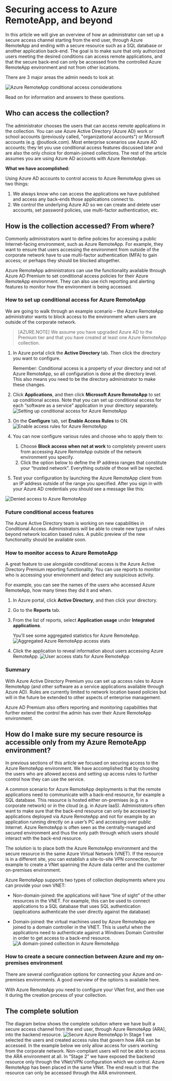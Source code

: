 
<properties 
    pageTitle="Securing access to Azure RemoteApp, and beyond | Microsoft Azure"
	description="Learn how secure access to Azure RemoteApp by using conditional access in Azure Active Directory"
	services="remoteapp"
	documentationCenter="" 
	authors="piotrci" 
	manager="mbaldwin" />

<tags 
    ms.service="remoteapp" 
    ms.workload="compute" 
    ms.tgt_pltfrm="na" 
    ms.devlang="na" 
    ms.topic="article" 
    ms.date="06/27/2016" 
    ms.author="elizapo" />

# Securing access to Azure RemoteApp, and beyond

In this article we will give an overview of how an administrator can set up a secure access channel starting from the end user, through Azure RemoteApp and ending with a secure resource such as a SQL database or another application back-end. The goal is to make sure that only authorized users meeting the desired conditions can access remote applications, and that the secure back-end can only be accessed from the controlled Azure RemoteApp environment and not from other locations.

There are 3 major areas the admin needs to look at:

![Azure RemoteApp conditional access considerations](./media/remoteapp-secureaccess/ra-conditionalenvironment.png)

Read on for information and answers to these questions.

## Who can access the collection?
The administrator chooses the users that can access remote applications in the collection. You can use Azure Active Directory (Azure AD) work or school accounts (previously called, "organizational accounts") or Microsoft accounts (e.g. @outlook.com). Most enterprise scenarios use Azure AD accounts; they let you use conditional access features discussed later and are also the only choice for domain-joined collections. The rest of the article assumes you are using Azure AD accounts with Azure RemoteApp.

**What we have accomplished:**

Using Azure AD accounts to control access to Azure RemoteApp gives us two things:

1.	We always know who can access the applications we have published and access any back-ends those applications connect to.
2.	We control the underlying Azure AD so we can create and delete user accounts, set password policies, use multi-factor authentication, etc. 

## How is the collection accessed? From where?
Commonly administrators want to define policies for accessing a public Internet-facing environment, such as Azure RemoteApp. For example, they want to ensure that users accessing the environment from outside of the corporate network have to use multi-factor authentication (MFA) to gain access; or perhaps they should be blocked altogether.

Azure RemoteApp administrators can use the functionality available through Azure AD Premium to set conditional access policies for their Azure RemoteApp environment. They can also use rich reporting and alerting features to monitor how the environment is being accessed.

### How to set up conditional access for Azure RemoteApp
We are going to walk through an example scenario – the Azure RemoteApp administrator wants to block access to the environment when users are outside of the corporate network.

>[AZURE.NOTE] We assume you have upgraded Azure AD to the Premium tier and that you have created at least one Azure RemoteApp collection.

1.	In Azure portal click the **Active Directory** tab. Then click the directory you want to configure.

	Remember: Conditional access is a property of your directory and not of Azure RemoteApp, so all configuration is done at the directory level. This also means you need to be the directory administrator to make these changes.

2.	Click **Applications**, and then click **Microsoft Azure RemoteApp** to set up conditional access. Note that you can set up conditional access for each “software as a service” application in your directory separately.
![Setting up conditional access for Azure RemoteApp](./media/remoteapp-secureaccess/ra-conditionalaccessscreen.png)
 

3.	On the **Configure** tab, set **Enable Access Rules** to ON.
![Enable access rules for Azure RemoteApp](./media/remoteapp-secureaccess/ra-enableaccessrules.png)
 

4.	You can now configure various rules and choose who to apply them to:

	1. Choose **Block access when not at work** to completely prevent users from accessing Azure RemoteApp outside of the network environment you specify.
	2. Click the option below to define the IP address ranges that constitute your “trusted network”. Everything outside of those will be rejected.

5.	Test your configuration by launching the Azure RemoteApp client from an IP address outside of the range you specified. After you sign in with your Azure AD credentials you should see a message like this:

![Denied access to Azure RemoteApp](./media/remoteapp-secureaccess/ra-accessdenied.png)
 

### Future conditional access features 
The Azure Active Directory team is working on new capabilities in Conditional Access. Administrators will be able to create new types of rules beyond network location based rules. A public preview of the new functionality should be available soon.

### How to monitor access to Azure RemoteApp
A great feature to use alongside conditional access is the Azure Active Directory Premium reporting functionality. You can use reports to monitor who is accessing your environment and detect any suspicious activity.

For example, you can see the names of the users who accessed Azure RemoteApp, how many times they did it and when.

1.	In Azure portal, click **Active Directory**, and then click your directory.

2.	Go to the **Reports** tab.

3.	From the list of reports, select **Application usage** under **Integrated applications**.

	You'll see some aggregated statistics for Azure RemoteApp. 
![Aggregated Azure RemoteApp access stats](./media/remoteapp-secureaccess/ra-accessstats.png)
 
5.	Click the application to reveal information about users accessing Azure RemoteApp.
![User access stats for Azure RemoteApp](./media/remoteapp-secureaccess/ra-userstats.png)
 
### Summary
With Azure Active Directory Premium you can set up access rules to Azure RemoteApp (and other software as a service applications available through Azure AD). Rules are currently limited to network location based policies but will in the future be extended to other aspects of enterprise management.

Azure AD Premium also offers reporting and monitoring capabilities that further extend the control the admin has over their Azure RemoteApp environment.

## How do I make sure my secure resource is accessible only from my Azure RemoteApp environment?
In previous sections of this article we focused on securing access to the Azure RemoteApp environment. We have accomplished that by choosing the users who are allowed access and setting up access rules to further control how they can use the service.

A common scenario for Azure RemoteApp deployments is that the remote applications need to communicate with a back-end resource, for example a SQL database. This resource is hosted either on-premises (e.g. in a corporate network) or in the cloud (e.g. in Azure IaaS). Administrators often want to make sure that the back-end resource can only be accessed by applications deployed via Azure RemoteApp and not for example by an application running directly on a user’s PC and accessing over public Internet. Azure RemoteApp is often seen as the centrally-managed and secured environment and thus the only path through which users should interact with the back-end resource.

The solution is to place both the Azure RemoteApp environment and the secure resource in the same Azure Virtual Network (VNET). If the resource is in a different site, you can establish a site-to-site VPN connection, for example to create a VNet spanning the Azure data center and the customer on-premises environment.

Azure RemoteApp supports two types of collection deployments where you can provide your own VNET:

-	Non-domain-joined: the applications will have “line of sight” of the other resources in the VNET. For example, this can be used to connect applications to a SQL database that uses SQL authentication (applications authenticate the user directly against the database)

-	Domain-joined: the virtual machines used by Azure RemoteApp are joined to a domain controller in the VNET. This is useful when the applications need to authenticate against a Windows Domain Controller in order to get access to a back-end resource.
![A domain-joined collection in Azure RemoteApp](./media/remoteapp-secureaccess/ra-domainjoined.png)
 
### How to create a secure connection between Azure and my on-premises environment
There are several configuration options for connecting your Azure and on-premises environments. A good overview of the options is available here.

With Azure RemoteApp you need to configure your VNet first, and then use it during the creation process of your collection. 

## The complete solution
The diagram below shows the complete solution where we have built a secure access channel from the end user, through Azure RemoteApp (ARA), into the backend resource.
![Secure Azure RemoteApp](./media/remoteapp-secureaccess/ra-secureoverview.png)
In Stage 1 we selected the users and created access rules that govern how ARA can be accessed. In the example below we only allow access for users working from the corporate network. Non-compliant users will not be able to access the ARA environment at all.
In “Stage 2” we have exposed the backend resource only through the VNet/VPN configuration which we control. Azure RemoteApp has been placed in the same VNet. The end result is that the resource can only be accessed through the ARA environment.


